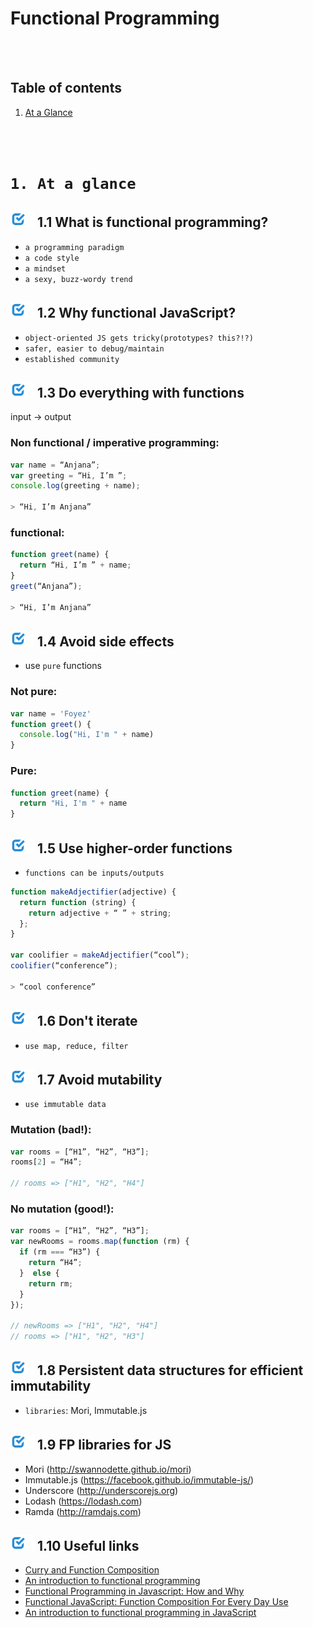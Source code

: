 [✔]: ../../../../assets/images/checkbox-small-blue.png

# Functional Programming

<br /><br />

## Table of contents

1. [At a Glance](#1-at-a-glance)

<br /><br />

# `1. At a glance`

## ![✔] 1.1 What is functional programming?

- `a programming paradigm`
- `a code style`
- `a mindset`
- `a sexy, buzz-wordy trend`

## ![✔] 1.2 Why functional JavaScript?

- `object-oriented JS gets tricky(prototypes? this?!?)`
- `safer, easier to debug/maintain`
- `established community`

## ![✔] 1.3 Do everything with functions

input &#8594; output

### Non functional / imperative programming:

```js
var name = “Anjana”;
var greeting = “Hi, I’m ”;
console.log(greeting + name);

> “Hi, I’m Anjana”
```

### functional:

```js
function greet(name) {
  return “Hi, I’m ” + name;
}
greet(“Anjana”);

> “Hi, I’m Anjana”
```

## ![✔] 1.4 Avoid side effects

- use `pure` functions

### Not pure:

```js
var name = 'Foyez'
function greet() {
  console.log("Hi, I'm " + name)
}
```

### Pure:

```js
function greet(name) {
  return "Hi, I'm " + name
}
```

## ![✔] 1.5 Use higher-order functions

- `functions can be inputs/outputs`

```js
function makeAdjectifier(adjective) {
  return function (string) {
    return adjective + “ ” + string;
  };
}

var coolifier = makeAdjectifier(“cool”);
coolifier(“conference”);

> “cool conference”
```

## ![✔] 1.6 Don't iterate

- `use map, reduce, filter`

## ![✔] 1.7 Avoid mutability

- `use immutable data`

### Mutation (bad!):

```js
var rooms = [“H1”, “H2”, “H3”];
rooms[2] = “H4”;

// rooms => ["H1", "H2", "H4"]
```

### No mutation (good!):

```js
var rooms = [“H1”, “H2”, “H3”];
var newRooms = rooms.map(function (rm) {
  if (rm === “H3”) {
    return “H4”;
  }  else {
    return rm;
  }
});

// newRooms => ["H1", "H2", "H4"]
// rooms => ["H1", "H2", "H3"]
```

## ![✔] 1.8 Persistent data structures for efficient immutability

- `libraries`: Mori, Immutable.js

## ![✔] 1.9 FP libraries for JS

- Mori (http://swannodette.github.io/mori)
- Immutable.js (https://facebook.github.io/immutable-js/)
- Underscore (http://underscorejs.org)
- Lodash (https://lodash.com)
- Ramda (http://ramdajs.com)

## ![✔] 1.10 Useful links

- [Curry and Function Composition](https://medium.com/javascript-scene/curry-and-function-composition-2c208d774983)
- [An introduction to functional programming](https://codewords.recurse.com/issues/one/an-introduction-to-functional-programming)
- [Functional Programming in Javascript: How and Why](https://blog.bitsrc.io/functional-programming-in-javascript-how-and-why-94e7a97343b)
- [Functional JavaScript: Function Composition For Every Day Use](https://hackernoon.com/javascript-functional-composition-for-every-day-use-22421ef65a10)
- [An introduction to functional programming in JavaScript](https://opensource.com/article/17/6/functional-javascript)
